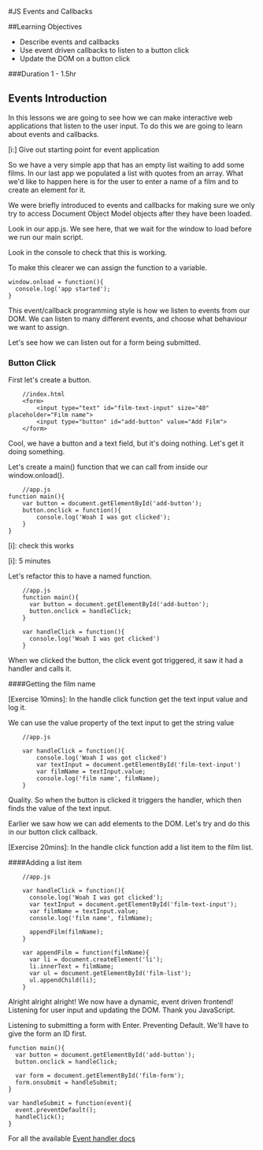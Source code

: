 #JS Events and Callbacks

##Learning Objectives
 - Describe events and callbacks
 - Use event driven callbacks to listen to a button click
 - Update the DOM on a button click

###Duration
	1 - 1.5hr

## Events Introduction
In this lessons we are going to see how we can make interactive web applications that listen to the user input.  To do this we are going to learn about events and callbacks.

[i:] Give out starting point for event application

So we have a very simple app that has an empty list waiting to add some films.  In our last app we populated a list with quotes from an array.  What we'd like to happen here is for the user to enter a name of a film and to create an element for it.

We were briefly introduced to events and callbacks for making sure we only try to access Document Object Model objects after they have been loaded.

Look in our app.js.  We see here, that we wait for the window to load before we run our main script.

Look in the console to check that this is working.

To make this clearer we can assign the function to a variable.

```
window.onload = function(){
  console.log('app started');
}

```  

This event/callback programming style is how we listen to events from our DOM.  We can listen to many different events, and choose what behaviour we want to assign.

Let's see how we can listen out for a form being submitted.

### Button Click
First let's create a button.

```
	//index.html
	<form>
		<input type="text" id="film-text-input" size="40" placeholder="Film name">
		<input type="button" id="add-button" value="Add Film">
	</form>
```

Cool, we have a button and a text field, but it's doing nothing. Let's get it doing something.

Let's create a main() function that we can call from inside our window.onload().

```
	//app.js
function main(){
	var button = document.getElementById('add-button');
	button.onclick = function(){
		console.log('Woah I was got clicked');
	}
}
```

[i]: check this works

[i]: 5 minutes

Let's refactor this to have a named function.

```
	//app.js
	function main(){
	  var button = document.getElementById('add-button');
	  button.onclick = handleClick;
	}

	var handleClick = function(){
	  console.log('Woah I was got clicked')
	}
```

When we clicked the button, the click event got triggered, it saw it had a handler and calls it.

####Getting the film name

[Exercise 10mins]: In the handle click function get the text input value and log it.


We can use the value property of the text input to get the string value

```
	//app.js

	var handleClick = function(){
		console.log('Woah I was got clicked')
		var textInput = document.getElementById('film-text-input')
		var filmName = textInput.value;
		console.log('film name', filmName);
	}			

```
Quality. So when the button is clicked it triggers the handler, which then finds the value of the text input.

Earlier we saw how we can add elements to the DOM. Let's try and do this in our button click callback.

[Exercise 20mins]: In the handle click function add a list item to the film list.

####Adding a list item

```
	//app.js

	var handleClick = function(){
	  console.log('Woah I was got clicked');
	  var textInput = document.getElementById('film-text-input');
	  var filmName = textInput.value;
	  console.log('film name', filmName);

	  appendFilm(filmName);
	}

	var appendFilm = function(filmName){
	  var li = document.createElement('li');
	  li.innerText = filmName;
	  var ul = document.getElementById('film-list');
	  ul.appendChild(li);
	}		

```

Alright alright alright!  We now have a dynamic, event driven frontend! Listening for user input and updating the DOM. Thank you JavaScript.


Listening to submitting a form with Enter.
Preventing Default. We'll have to give the form an ID first. 

```
function main(){
  var button = document.getElementById('add-button');
  button.onclick = handleClick;

  var form = document.getElementById('film-form');
  form.onsubmit = handleSubmit;
}

var handleSubmit = function(event){
  event.preventDefault();
  handleClick();
}
```

For all the available [Event handler docs](https://developer.mozilla.org/en-US/docs/Web/API/GlobalEventHandlers)
	